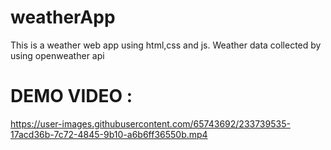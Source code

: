 # weatherApp
This is a weather web app using html,css and js. Weather data collected by using openweather api

# DEMO VIDEO : 


https://user-images.githubusercontent.com/65743692/233739535-17acd36b-7c72-4845-9b10-a6b6ff36550b.mp4

